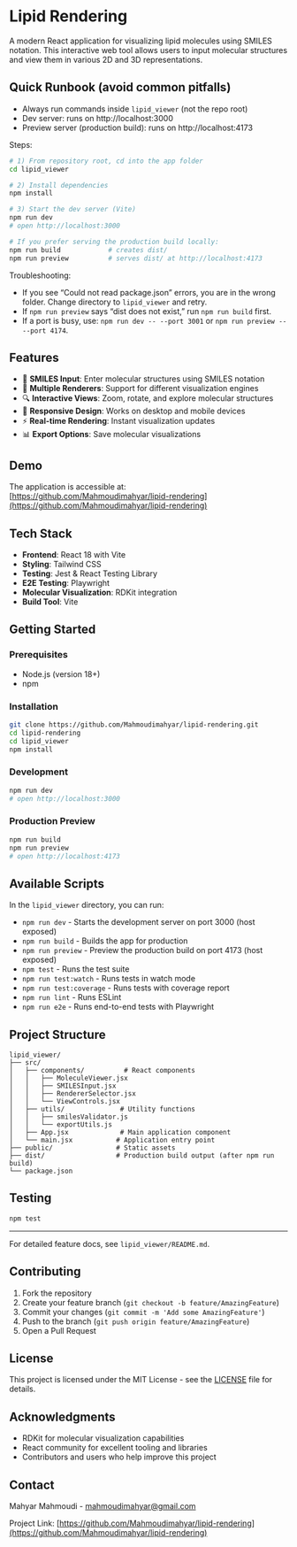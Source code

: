 # Lipid Rendering

A modern React application for visualizing lipid molecules using SMILES notation. This interactive web tool allows users to input molecular structures and view them in various 2D and 3D representations.

## Quick Runbook (avoid common pitfalls)

- Always run commands inside `lipid_viewer` (not the repo root)
- Dev server: runs on http://localhost:3000
- Preview server (production build): runs on http://localhost:4173

Steps:

```bash
# 1) From repository root, cd into the app folder
cd lipid_viewer

# 2) Install dependencies
npm install

# 3) Start the dev server (Vite)
npm run dev
# open http://localhost:3000

# If you prefer serving the production build locally:
npm run build            # creates dist/
npm run preview          # serves dist/ at http://localhost:4173
```

Troubleshooting:
- If you see “Could not read package.json” errors, you are in the wrong folder. Change directory to `lipid_viewer` and retry.
- If `npm run preview` says “dist does not exist,” run `npm run build` first.
- If a port is busy, use: `npm run dev -- --port 3001` or `npm run preview -- --port 4174`.

## Features

- 🧪 **SMILES Input**: Enter molecular structures using SMILES notation
- 🎨 **Multiple Renderers**: Support for different visualization engines
- 🔍 **Interactive Views**: Zoom, rotate, and explore molecular structures
- 📱 **Responsive Design**: Works on desktop and mobile devices
- ⚡ **Real-time Rendering**: Instant visualization updates
- 📊 **Export Options**: Save molecular visualizations

## Demo

The application is accessible at: [https://github.com/Mahmoudimahyar/lipid-rendering](https://github.com/Mahmoudimahyar/lipid-rendering)

## Tech Stack

- **Frontend**: React 18 with Vite
- **Styling**: Tailwind CSS
- **Testing**: Jest & React Testing Library
- **E2E Testing**: Playwright
- **Molecular Visualization**: RDKit integration
- **Build Tool**: Vite

## Getting Started

### Prerequisites

- Node.js (version 18+)
- npm

### Installation

```bash
git clone https://github.com/Mahmoudimahyar/lipid-rendering.git
cd lipid-rendering
cd lipid_viewer
npm install
```

### Development

```bash
npm run dev
# open http://localhost:3000
```

### Production Preview

```bash
npm run build
npm run preview
# open http://localhost:4173
```

## Available Scripts

In the `lipid_viewer` directory, you can run:

- `npm run dev` - Starts the development server on port 3000 (host exposed)
- `npm run build` - Builds the app for production
- `npm run preview` - Preview the production build on port 4173 (host exposed)
- `npm test` - Runs the test suite
- `npm run test:watch` - Runs tests in watch mode
- `npm run test:coverage` - Runs tests with coverage report
- `npm run lint` - Runs ESLint
- `npm run e2e` - Runs end-to-end tests with Playwright

## Project Structure

```
lipid_viewer/
├── src/
│   ├── components/          # React components
│   │   ├── MoleculeViewer.jsx
│   │   ├── SMILESInput.jsx
│   │   ├── RendererSelector.jsx
│   │   └── ViewControls.jsx
│   ├── utils/              # Utility functions
│   │   ├── smilesValidator.js
│   │   └── exportUtils.js
│   ├── App.jsx             # Main application component
│   └── main.jsx           # Application entry point
├── public/                # Static assets
├── dist/                  # Production build output (after npm run build)
└── package.json
```

## Testing

```bash
npm test
```

---

For detailed feature docs, see `lipid_viewer/README.md`.

## Contributing

1. Fork the repository
2. Create your feature branch (`git checkout -b feature/AmazingFeature`)
3. Commit your changes (`git commit -m 'Add some AmazingFeature'`)
4. Push to the branch (`git push origin feature/AmazingFeature`)
5. Open a Pull Request

## License

This project is licensed under the MIT License - see the [LICENSE](LICENSE) file for details.

## Acknowledgments

- RDKit for molecular visualization capabilities
- React community for excellent tooling and libraries
- Contributors and users who help improve this project

## Contact

Mahyar Mahmoudi - mahmoudimahyar@gmail.com

Project Link: [https://github.com/Mahmoudimahyar/lipid-rendering](https://github.com/Mahmoudimahyar/lipid-rendering) 